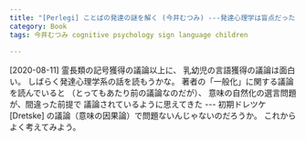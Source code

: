 ```yaml
---
title: "[Perlegi] ことばの発達の謎を解く (今井むつみ) ---発達心理学は盲点だった；こんな面白い学問があるんだ"
category: Book
tags: 今井むつみ cognitive psychology sign language children
  
---
```


[2020-08-11]  霊長類の記号獲得の議論以上に、
乳幼児の言語獲得の議論は面白い。
しばらく発達心理学系の話を読もうかな。
著者の「一般化」に関する議論を読んでいると
（とってもあたり前の議論なのだが）、
意味の自然化の選言問題が、間違った前提で
議論されているように思えてきた ---
初期ドレツケ [Dretske] の議論（意味の因果論）で問題ないんじゃないのだろうか。
これからよく考えてみよう。

